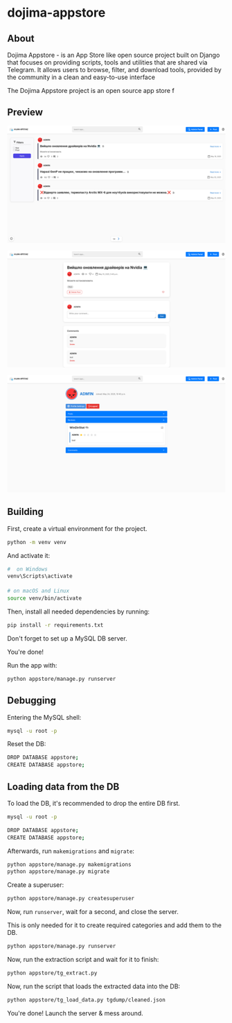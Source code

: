 # dojima-appstore

## About

Dojima Appstore - is an App Store like open source project built on Django that focuses on providing scripts,  tools and utilities that are shared via Telegram.
It allows users to browse, filter, and download tools, provided by the community in a clean and easy-to-use interface

The Dojima Appstore project is an open source app store f

## Preview

![Home Page](./appstore/static/img/preview-home.png)

![Post Page](./appstore/static/img/preview-post.png)

![Profile Page](./appstore/static/img/preview-profile.png)

## Building

First, create a virtual environment for the project.

```bash
python -m venv venv
```

And activate it:

```bash
#  on Windows
venv\Scripts\activate

# on macOS and Linux
source venv/bin/activate
```

Then, install all needed dependencies by running:

```bash
pip install -r requirements.txt
```

Don't forget to set up a MySQL DB server.

You're done!

Run the app with:

```bash
python appstore/manage.py runserver
```

## Debugging

Entering the MySQL shell:

```bash
mysql -u root -p
```

Reset the DB:

```bash
DROP DATABASE appstore;
CREATE DATABASE appstore;
```

## Loading data from the DB

To load the DB, it's recommended to drop the entire DB first.

```bash
mysql -u root -p
```

```bash
DROP DATABASE appstore;
CREATE DATABASE appstore;
```

Afterwards, run `makemigrations` and `migrate`:

```bash
python appstore/manage.py makemigrations
python appstore/manage.py migrate
```

Create a superuser:

```bash
python appstore/manage.py createsuperuser
```

Now, run `runserver`, wait for a second, and close the server.

This is only needed for it to create required categories and add them to the DB.

```bash
python appstore/manage.py runserver
```

Now, run the extraction script and wait for it to finish:

```bash
python appstore/tg_extract.py 
```

Now, run the script that loads the extracted data into the DB:

```bash
python appstore/tg_load_data.py tgdump/cleaned.json
```

You're done! Launch the server & mess around.
